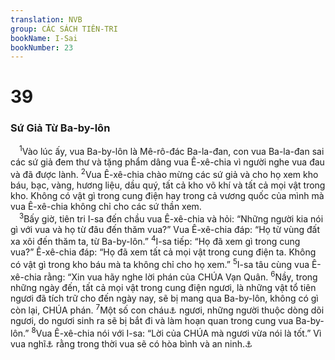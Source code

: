 ```yaml
---
translation: NVB
group: CÁC SÁCH TIÊN-TRI
bookName: I-Sai 
bookNumber: 23
---
```


<div class="title"><h1>39</h1><h3>Sứ Giả Từ Ba-by-lôn </h3></div>
<span class="verse es_39_1"> <sup>1</sup>Vào lúc ấy, vua Ba-by-lôn là Mê-rô-đác Ba-la-đan, con vua Ba-la-đan sai các sứ giả đem thư và tặng phẩm dâng vua Ê-xê-chia vì người nghe vua đau và đã được lành. </span>
<span class="verse es_39_2"><sup>2</sup>Vua Ê-xê-chia chào mừng các sứ giả và cho họ xem kho báu, bạc, vàng, hương liệu, dầu quý, tất cả kho võ khí và tất cả mọi vật trong kho. Không có vật gì trong cung điện hay trong cả vương quốc của mình mà vua Ê-xê-chia không chỉ cho các sứ thần xem. <br/></span>
<span class="verse es_39_3"> <sup>3</sup>Bấy giờ, tiên tri I-sa đến chầu vua Ê-xê-chia và hỏi: “Những người kia nói gì với vua và họ từ đâu đến thăm vua?” Vua Ê-xê-chia đáp: “Họ từ vùng đất xa xôi đến thăm ta, từ Ba-by-lôn.” </span>
<span class="verse es_39_4"><sup>4</sup>I-sa tiếp: “Họ đã xem gì trong cung vua?” Ê-xê-chia đáp: “Họ đã xem tất cả mọi vật trong cung điện ta. Không có vật gì trong kho báu mà ta không chỉ cho họ xem.” </span>
<span class="verse es_39_5"><sup>5</sup>I-sa tâu cùng vua Ê-xê-chia rằng: “Xin vua hãy nghe lời phán của CHÚA Vạn Quân. </span>
<span class="verse es_39_6"><sup>6</sup>Nầy, trong những ngày đến, tất cả mọi vật trong cung điện ngươi, là những vật tổ tiên ngươi đã tích trữ cho đến ngày nay, sẽ bị mang qua Ba-by-lôn, không có gì còn lại, CHÚA phán. </span>
<span class="verse es_39_7"><sup>7</sup>Một số con cháu<a data-toggle="tooltip" data-placement="bottom" title="Nt: con trai">⚓</a> ngươi, những người thuộc dòng dõi ngươi, do ngươi sinh ra sẽ bị bắt đi và làm hoạn quan trong cung vua Ba-by-lôn.” </span>
<span class="verse es_39_8"><sup>8</sup>Vua Ê-xê-chia nói với I-sa: “Lời của CHÚA mà ngươi vừa nói là tốt.” Vì vua nghĩ<a data-toggle="tooltip" data-placement="bottom" title="Nt: nói">⚓</a> rằng trong thời vua sẽ có hòa bình và an ninh.<a data-toggle="tooltip" data-placement="bottom" title="Ctd: chân lý">⚓</a><br/></span>
